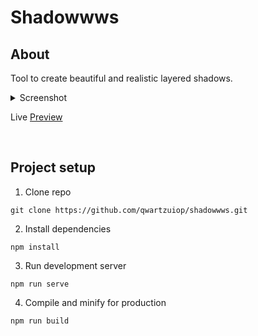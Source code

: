 # Shadowwws

## About
Tool to create beautiful and realistic layered shadows.

<details>
    <summary>Screenshot</summary>

![Image Preview](https://pavelgolyshev.dev/img/shadowwws.webp)

</details>

Live [Preview](https://pavelgolyshev.dev/shadowwws/)

<br>

## Project setup

1. Clone repo
```
git clone https://github.com/qwartzuiop/shadowwws.git
```

2. Install dependencies
```
npm install
```

3. Run development server
```
npm run serve
```

4. Compile and minify for production
```
npm run build
```